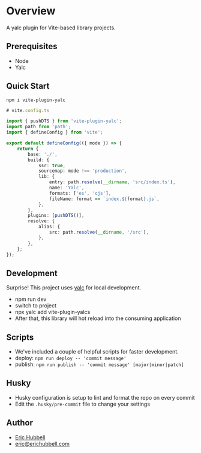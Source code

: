 # Overview
 A yalc plugin for Vite-based library projects.

## Prerequisites
- Node
- Yalc

## Quick Start
```
npm i vite-plugin-yalc
```

```ts
# vite.config.ts

import { pushDTS } from 'vite-plugin-yalc';
import path from 'path';
import { defineConfig } from 'vite';

export default defineConfig(({ mode }) => {
	return {
		base: './',
		build: {
			ssr: true,
			sourcemap: mode !== 'production',
			lib: {
				entry: path.resolve(__dirname, 'src/index.ts'),
				name: 'Yalc',
				formats: ['es', 'cjs'],
				fileName: format => `index.${format}.js`,
			},
		},
		plugins: [pushDTS()],
		resolve: {
			alias: {
				src: path.resolve(__dirname, '/src'),
			},
		},
	};
});

```

## Development

Surprise! This project uses [yalc](https://npmjs.com/package/yalc) for local development.

- npm run dev
- switch to project
- npx yalc add vite-plugin-yalcs
- After that, this library will hot reload into the consuming application

## Scripts

- We've included a couple of helpful scripts for faster development.
- deploy: `npm run deploy -- 'commit message'`
- publish: `npm run publish -- 'commit message' [major|minor|patch]`

## Husky

- Husky configuration is setup to lint and format the repo on every commit
- Edit the `.husky/pre-commit` file to change your settings

## Author

- [Eric Hubbell](http://www.erichubbell.com)
- eric@erichubbell.com
